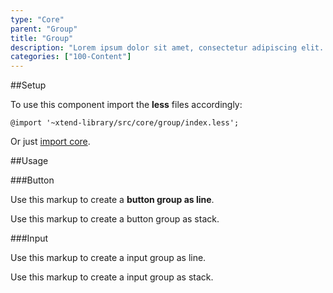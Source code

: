 ```yaml
---
type: "Core"
parent: "Group"
title: "Group"
description: "Lorem ipsum dolor sit amet, consectetur adipiscing elit. Nunc tempus laoreet leo sit amet iaculis."
categories: ["100-Content"]
---
```


##Setup

To use this component import the **less** files accordingly:

```less
@import '~xtend-library/src/core/group/index.less';
```

Or just [import core](/core/setup/#@TODO).

##Usage

###Button

Use this markup to create a **button group as line**.

<script type="text/plain" class="language-markup">
  <div class="group">
  
    <button type="button" class="btn btn--default">
      <!-- content -->
    </button>
    
    <button type="button" class="btn btn--default">
      <!-- content -->
    </button>
    
  </div>
</script>

<demo>
  <demovanilla src="vanilla/core/group/button-line">
  </demovanilla>
</demo>

Use this markup to create a button group as stack.

<script type="text/plain" class="language-markup">
  <div class="group">
  
    <div class="group-inner">
      <button type="button" class="btn btn--default">
        <!-- content -->
      </button>
      <button type="button" class="btn btn--default">
        <!-- content -->
      </button>
    </div>

  </div>
</script>

<demo>
  <demovanilla src="vanilla/core/group/button-stack">
  </demovanilla>
</demo>

###Input

Use this markup to create a input group as line.

<script type="text/plain" class="language-markup">
  <div class="group">
  
    <div class="group-inner">
      <button type="button" class="btn btn--default">
        <!-- content -->
      </button>
    </div>

    <input type="text" class="form-item">

  </div>
</script>

<demo>
  <demovanilla src="vanilla/core/group/input-line">
  </demovanilla>
</demo>

Use this markup to create a input group as stack.

<script type="text/plain" class="language-markup">
  <div class="group">
  
    <div class="group-inner">
      <button type="button" class="btn btn--default">
        <!-- content -->
      </button>
      <button type="button" class="btn btn--default">
        <!-- content -->
      </button>
    </div>

    <input type="text" class="form-item">
    
  </div>
</script>

<demo>
  <demovanilla src="vanilla/core/group/input-stack">
  </demovanilla>
</demo>
